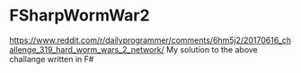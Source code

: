 # FSharpWormWar2
https://www.reddit.com/r/dailyprogrammer/comments/6hm5j2/20170616_challenge_319_hard_worm_wars_2_network/
My solution to the above challange written in F# 
